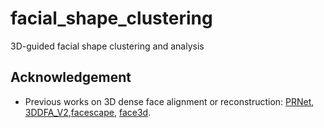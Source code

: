 # facial_shape_clustering
3D-guided facial shape clustering and analysis


## Acknowledgement
* Previous works on 3D dense face alignment or reconstruction: [PRNet](https://github.com/YadiraF/PRNet), [3DDFA_V2](https://github.com/cleardusk/3DDFA_V2),[facescape](https://github.com/zhuhao-nju/facescape),  [face3d](https://github.com/YadiraF/face3d).

